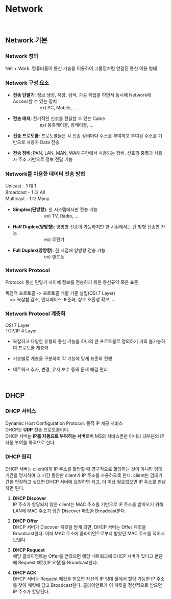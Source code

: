# Network

<br/>

## Network 기본
### Network 정의
Net + Work. 컴퓨터들이 통신 기술을 이용하여 그물망처럼 연결된 통신 이용 형태

### Network 구성 요소
- **전송 단말기**: 정보 생성, 저장, 검색, 가공 작업을 하면서 동시에 Network에 Access할 수 있는 장치  
　　　　　　ex) PC, Mobile, ...

- **전송 매체**: 전기적인 신호를 전달할 수 있는 Cable  
　　　　　　ex) 동축케이블, 광케이블, ...

- **전송 프로토콜**: 프로토콜들은 각 전송 장비마다 주소를 부여하고 부여된 주소를 기반으로 사용자 Data 전송

- **전송 장비**: PAN, LAN, MAN, WAN 구간에서 사용되는 장비. 신호의 중폭과 사용자 주소 기반으로 정보 전달 기능

### Network를 이용한 데이터 전송 방법
Unicast - 1 대 1  
Broadcast - 1 대 All  
Multicast - 1 대 Many

- **Simplex(단방향)**: 한 시스템에서만 전송 가능  
　　　　　　　ex) TV, Radio, ...

- **Half Duplex(양방향)**: 양방향 전송이 가능하지만 한 시점에서는 단 방향 전송만 가능  
　　　　　　　ex) 무전기

- **Full Duplex(양방향)**: 한 시점에 양방향 전송 가능  
　　　　　　　ex) 핸드폰

### Network Protocol
Protocol: 통신 단말기 사이에 정보를 전송하기 위한 통신규약 혹은 표준

독점적 프로토콜 -> 프로토콜 개발 기준 설립(OSI 7 Layer)  
　=> 복잡함 감소, 인터페이스 표준화, 상호 호환성 확보, ...

### Network Protocol 계층화
OSI 7 Layer  
TCP/IP 4 Layer

- 복잡하고 다양한 유형의 통신 기능을 하나의 큰 프로토콜로 정의하기 거의 불가능하여 프로토콜 계층화

- 기능별로 계층을 구분하여 각 기능에 맞게 표준화 진행

- 네트워크 추가, 변경, 유지 보수 등의 문제 해결 편리

<br/>

## DHCP
### DHCP 서비스
Dynamic Host Configuration Protocol. 동적 IP 제공 서비스  
DHCP는 **UDP** 전송 프로토콜이다.  
DHCP 서버는 **IP를 자동으로 부여하는 서버**로써 MS의 서비스뿐만 아니라 대부분의 IP 자동 부여를 목적으로 한다.

### DHCP 원리
DHCP 서버는 client에게 IP 주소를 할당할 때 영구적으로 할당하는 것이 아니라 임대기간을 명시하여 그 기간 동안만 client가 IP 주소를 사용하도록 한다. 
client는 임대기간을 연장하고 싶으면 DHCP 서버에 요청하면 되고, 더 이상 필요없으면 IP 주소를 반납하면 된다.

1. **DHCP Discover**  
IP 주소가 할당되지 않은 client는 MAC 주소를 기반으로 IP 주소를 받아오기 위해 LAN에 MAC 주소가 담긴 Discover 패킷을 Broadcast한다.

2. **DHCP Offer**  
DHCP 서버가 Discover 패킷을 받게 되면, DHCP 서버는 Offer 패킷을 Broadcast한다. 이때 MAC 주소에 클라이언트로부터 받았던 MAC 주소를 적어서 보낸다. 

3. **DHCP Request**  
해당 클라이언트는 Offer를 받았으면 해당 네트워크에 DHCP 서버가 있다고 판단해 Request 패킷(IP 요청)을 Broadcast한다.

4. **DHCP ACK**  
DHCP 서버는 Request 패킷을 받으면 자신의 IP 임대 풀에서 할당 가능한 IP 주소를 찾아 패킷에 담고 Broadcast한다. 클라이언트가 이 패킷을 정상적으로 받으면 IP 주소가 할당된다.
